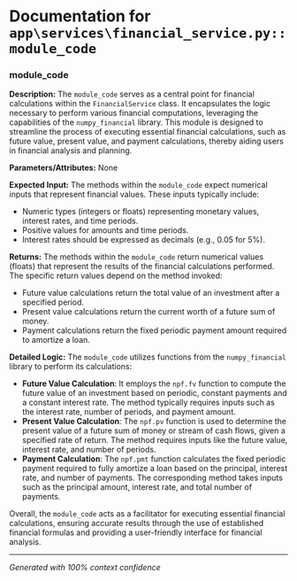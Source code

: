 # Documentation for `app\services\financial_service.py::module_code`

### module_code

**Description:**
The `module_code` serves as a central point for financial calculations within the `FinancialService` class. It encapsulates the logic necessary to perform various financial computations, leveraging the capabilities of the `numpy_financial` library. This module is designed to streamline the process of executing essential financial calculations, such as future value, present value, and payment calculations, thereby aiding users in financial analysis and planning.

**Parameters/Attributes:**
None

**Expected Input:**
The methods within the `module_code` expect numerical inputs that represent financial values. These inputs typically include:
- Numeric types (integers or floats) representing monetary values, interest rates, and time periods.
- Positive values for amounts and time periods.
- Interest rates should be expressed as decimals (e.g., 0.05 for 5%).

**Returns:**
The methods within the `module_code` return numerical values (floats) that represent the results of the financial calculations performed. The specific return values depend on the method invoked:
- Future value calculations return the total value of an investment after a specified period.
- Present value calculations return the current worth of a future sum of money.
- Payment calculations return the fixed periodic payment amount required to amortize a loan.

**Detailed Logic:**
The `module_code` utilizes functions from the `numpy_financial` library to perform its calculations:
- **Future Value Calculation**: It employs the `npf.fv` function to compute the future value of an investment based on periodic, constant payments and a constant interest rate. The method typically requires inputs such as the interest rate, number of periods, and payment amount.
- **Present Value Calculation**: The `npf.pv` function is used to determine the present value of a future sum of money or stream of cash flows, given a specified rate of return. The method requires inputs like the future value, interest rate, and number of periods.
- **Payment Calculation**: The `npf.pmt` function calculates the fixed periodic payment required to fully amortize a loan based on the principal, interest rate, and number of payments. The corresponding method takes inputs such as the principal amount, interest rate, and total number of payments.

Overall, the `module_code` acts as a facilitator for executing essential financial calculations, ensuring accurate results through the use of established financial formulas and providing a user-friendly interface for financial analysis.

---
*Generated with 100% context confidence*
